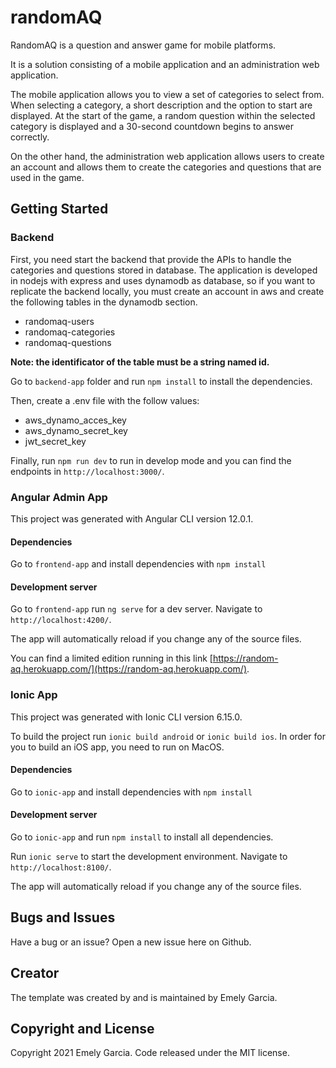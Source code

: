 # randomAQ

RandomAQ is a question and answer game for mobile platforms.

It is a solution consisting of a mobile application and an administration web application.

The mobile application allows you to view a set of categories to select from. When selecting a category, a short description and the option to start are displayed.
At the start of the game, a random question within the selected category is displayed and a 30-second countdown begins to answer correctly.

On the other hand, the administration web application allows users to create an account and allows them to create the categories and questions that are used in the game.

## Getting Started

### Backend

First, you need start the backend that provide the APIs to handle the categories and questions stored in database. 
The application is developed in nodejs with express and uses dynamodb as database, so if you want to replicate the backend locally, you must create an account in aws and create the following tables in the dynamodb section.
- randomaq-users
- randomaq-categories
- randomaq-questions

**Note: the identificator of the table must be a string named id.**

Go to `backend-app` folder and run `npm install` to install the dependencies.

Then, create a .env file with the follow values: 
- aws_dynamo_acces_key
- aws_dynamo_secret_key
- jwt_secret_key

Finally, run `npm run dev` to run in develop mode and you can find the endpoints in `http://localhost:3000/`. 

### Angular Admin App

This project was generated with Angular CLI version 12.0.1.

#### Dependencies
Go to `frontend-app` and install dependencies with `npm install`

#### Development server

Go to `frontend-app` run `ng serve` for a dev server. Navigate to `http://localhost:4200/`. 

The app will automatically reload if you change any of the source files.

You can find a limited edition running in this link [https://random-aq.herokuapp.com/](https://random-aq.herokuapp.com/).

### Ionic App

This project was generated with Ionic CLI version 6.15.0.

To build the project run `ionic build android` or `ionic build ios`. In order for you to build an iOS app, you need to run on MacOS.

#### Dependencies
Go to `ionic-app` and install dependencies with `npm install`

#### Development server

Go to `ionic-app` and run `npm install` to install all dependencies.

Run `ionic serve` to start the development environment. Navigate to `http://localhost:8100/`. 

The app will automatically reload if you change any of the source files.

## Bugs and Issues
Have a bug or an issue? 
Open a new issue here on Github.

## Creator
The template was created by and is maintained by Emely Garcia.

## Copyright and License
Copyright 2021 Emely Garcia. Code released under the MIT license.
